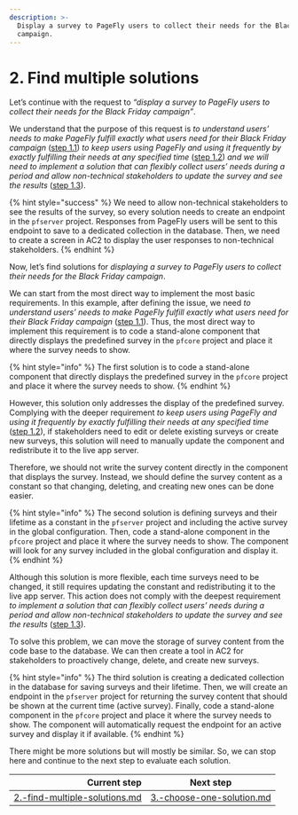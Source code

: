 ```yaml
---
description: >-
  Display a survey to PageFly users to collect their needs for the Black Friday
  campaign.
---
```


# 2. Find multiple solutions

Let’s continue with the request to _“display a survey to PageFly users to collect their needs for the Black Friday campaign”_.

We understand that the purpose of this request is _to understand users’ needs to make PageFly fulfill exactly what users need for their Black Friday campaign_ ([step 1.1](1.-understand-the-issue.md#define-the-issue)) _to keep users using PageFly and using it frequently by exactly fulfilling their needs at any specified time_ ([step 1.2](1.-understand-the-issue.md#analyze-the-issue)) _and we will need to implement a solution that can flexibly collect users’ needs during a period and allow non-technical stakeholders to update the survey and see the results_ ([step 1.3](1.-understand-the-issue.md#frame-the-issue)).

{% hint style="success" %}
We need to allow non-technical stakeholders to see the results of the survey, so every solution needs to create an endpoint in the `pfserver` project. Responses from PageFly users will be sent to this endpoint to save to a dedicated collection in the database. Then, we need to create a screen in AC2 to display the user responses to non-technical stakeholders.
{% endhint %}

Now, let’s find solutions for _displaying a survey to PageFly users to collect their needs for the Black Friday campaign_.

We can start from the most direct way to implement the most basic requirements. In this example, after defining the issue, we need _to understand users’ needs to make PageFly fulfill exactly what users need for their Black Friday campaign_ ([step 1.1](1.-understand-the-issue.md#define-the-issue)). Thus, the most direct way to implement this requirement is to code a stand-alone component that directly displays the predefined survey in the `pfcore` project and place it where the survey needs to show.

{% hint style="info" %}
The first solution is to code a stand-alone component that directly displays the predefined survey in the `pfcore` project and place it where the survey needs to show.
{% endhint %}

However, this solution only addresses the display of the predefined survey. Complying with the deeper requirement _to keep users using PageFly and using it frequently by exactly fulfilling their needs at any specified time_ ([step 1.2](1.-understand-the-issue.md#analyze-the-issue)), if stakeholders need to edit or delete existing surveys or create new surveys, this solution will need to manually update the component and redistribute it to the live app server.

Therefore, we should not write the survey content directly in the component that displays the survey. Instead, we should define the survey content as a constant so that changing, deleting, and creating new ones can be done easier.

{% hint style="info" %}
The second solution is defining surveys and their lifetime as a constant in the `pfserver` project and including the active survey in the global configuration. Then, code a stand-alone component in the `pfcore` project and place it where the survey needs to show. The component will look for any survey included in the global configuration and display it.
{% endhint %}

Although this solution is more flexible, each time surveys need to be changed, it still requires updating the constant and redistributing it to the live app server. This action does not comply with the deepest requirement _to implement a solution that can flexibly collect users’ needs during a period and allow non-technical stakeholders to update the survey and see the results_ ([step 1.3](1.-understand-the-issue.md#frame-the-issue)).

To solve this problem, we can move the storage of survey content from the code base to the database. We can then create a tool in AC2 for stakeholders to proactively change, delete, and create new surveys.

{% hint style="info" %}
The third solution is creating a dedicated collection in the database for saving surveys and their lifetime. Then, we will create an endpoint in the `pfserver` project for returning the survey content that should be shown at the current time (active survey). Finally, code a stand-alone component in the `pfcore` project and place it where the survey needs to show. The component will automatically request the endpoint for an active survey and display it if available.
{% endhint %}

There might be more solutions but will mostly be similar. So, we can stop here and continue to the next step to evaluate each solution.

|                                                                          Current step | Next step                                                                     |
| ------------------------------------------------------------------------------------: | ----------------------------------------------------------------------------- |
| [2.-find-multiple-solutions.md](../processes/2.-find-multiple-solutions.md "mention") | [3.-choose-one-solution.md](../processes/3.-choose-one-solution.md "mention") |
